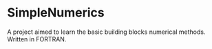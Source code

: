 # SimpleNumerics
A project aimed to learn the basic building blocks numerical methods. Written in FORTRAN.
